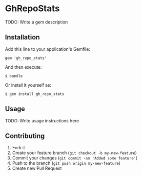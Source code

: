 # GhRepoStats

TODO: Write a gem description

## Installation

Add this line to your application's Gemfile:

    gem 'gh_repo_stats'

And then execute:

    $ bundle

Or install it yourself as:

    $ gem install gh_repo_stats

## Usage

TODO: Write usage instructions here

## Contributing

1. Fork it
2. Create your feature branch (`git checkout -b my-new-feature`)
3. Commit your changes (`git commit -am 'Added some feature'`)
4. Push to the branch (`git push origin my-new-feature`)
5. Create new Pull Request
